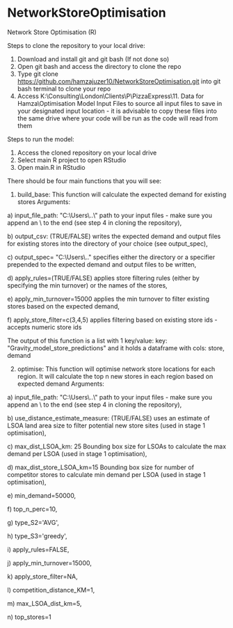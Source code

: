 # NetworkStoreOptimisation
Network Store Optimisation (R)

Steps to clone the repository to your local drive:

1) Download and install git and git bash (If not done so)
2) Open git bash and access the directory to clone the repo
3) Type git clone https://github.com/hamzajuzer10/NetworkStoreOptimisation.git into git bash terminal to clone your repo
4) Access K:\Consulting\London\Clients\P\PizzaExpress\11. Data for Hamza\Optimisation Model Input Files to source all input files to save in your designated input location - it is advisable to copy these files into the same drive where your code will be run as the code will read from them

Steps to run the model:

1) Access the cloned repository on your local drive
2) Select main R project to open RStudio
3) Open main.R in RStudio

There should be four main functions that you will see:

1) build_base: This function will calculate the expected demand for existing stores 
Arguments:

a) input_file_path: "C:\\Users\\..\\" path to your input files - make sure you append an \\ to the end (see step 4 in cloning the repository),

b) output_csv: (TRUE/FALSE) writes the expected demand and output files for existing stores into the directory of your choice (see output_spec), 

c) output_spec= "C:\\Users\\.." specifies either the directory or a specifier prepended to the expected demand and output files to be written, 

d) apply_rules=(TRUE/FALSE) applies store filtering rules (either by specifying the min turnover) or the names of the stores, 

e) apply_min_turnover=15000 applies the min turnover to filter existing stores based on the expected demand, 

f) apply_store_filter=c(3,4,5) applies filtering based on existing store ids - accepts numeric store ids

The output of this function is a list with 1 key/value: key: "Gravity_model_store_predictions" and it holds a dataframe with cols: store, demand

2) optimise: This function will optimise network store locations for each region. It will calculate the top n new stores in each region based on expected demand
Arguments:

a) input_file_path: "C:\\Users\\..\\" path to your input files - make sure you append an \\ to the end (see step 4 in cloning the repository), 

b) use_distance_estimate_measure: (TRUE/FALSE) uses an estimate of LSOA land area size to filter potential new store sites (used in stage 1 optimisation),

c) max_dist_LSOA_km: 25 Bounding box size for LSOAs to calculate the max demand per LSOA (used in stage 1 optimisation),

d) max_dist_store_LSOA_km=15 Bounding box size for number of competitor stores to calculate min demand per LSOA (used in stage 1 optimisation),

e) min_demand=50000,

f) top_n_perc=10, 

g) type_S2='AVG',

h) type_S3='greedy',

i) apply_rules=FALSE, 

j) apply_min_turnover=15000, 

k) apply_store_filter=NA, 

l) competition_distance_KM=1,

m) max_LSOA_dist_km=5,

n) top_stores=1


